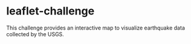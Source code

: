 # leaflet-challenge
This challenge provides an interactive map to visualize earthquake data collected by the USGS.
